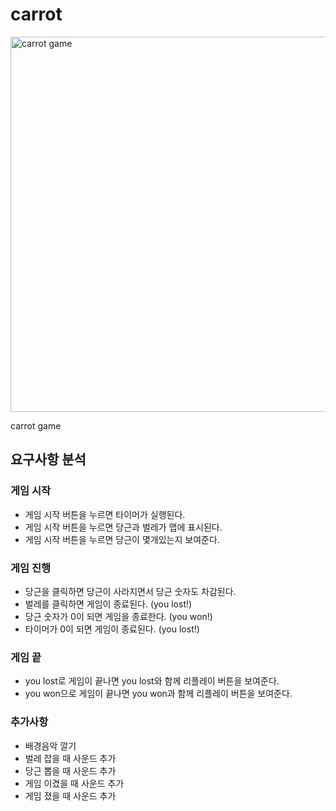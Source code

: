 # carrot

<img src="https://wookshin.github.io/portfolio/imgs/projects/carrot.png" width="600px" height="600px" title="carrot game" />

carrot game

## 요구사항 분석

### 게임 시작 
 - 게임 시작 버튼을 누르면 타이머가 실행된다.
 - 게임 시작 버튼을 누르면 당근과 벌레가 맵에 표시된다. 
 - 게임 시작 버튼을 누르면 당근이 몇개있는지 보여준다.

### 게임 진행
 - 당근을 클릭하면 당근이 사라지면서 당근 숫자도 차감된다.
 - 벌레를 클릭하면 게임이 종료된다. (you lost!)
 - 당근 숫자가 0이 되면 게임을 종료한다. (you won!)
 - 타이머가 0이 되면 게임이 종료된다. (you lost!)

### 게임 끝
 - you lost로 게임이 끝나면 you lost와 함께 리플레이 버튼을 보여준다.
 - you won으로 게임이 끝나면 you won과 함께 리플레이 버튼을 보여준다.

### 추가사항
 - 배경음악 깔기
 - 벌레 잡을 때 사운드 추가
 - 당근 뽑을 때 사운드 추가
 - 게임 이겼을 때 사운드 추가
 - 게임 졌을 때 사운드 추가
 

